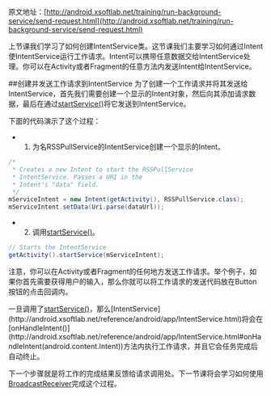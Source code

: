 原文地址：[http://android.xsoftlab.net/training/run-background-service/send-request.html](http://android.xsoftlab.net/training/run-background-service/send-request.html)

上节课我们学习了如何创建IntentService类。这节课我们主要学习如何通过Intent使IntentService运行工作请求。Intent可以携带任意数据交给IntentService处理。你可以在Activity或者Fragment的任意方法内发送Intent给IntentService。

##创建并发送工作请求到IntentService
为了创建一个工作请求并将其发送给IntentService，首先我们需要创建一个显示的Intent对象，然后向其添加请求数据，最后在通过[startService()](http://android.xsoftlab.net/reference/android/content/Context.html#startService(android.content.Intent))将它发送到IntentService。

下面的代码演示了这个过程：

 - 1. 为名RSSPullService的IntentService创建一个显示的Intent。

```java
/*
 * Creates a new Intent to start the RSSPullService
 * IntentService. Passes a URI in the
 * Intent's "data" field.
 */
mServiceIntent = new Intent(getActivity(), RSSPullService.class);
mServiceIntent.setData(Uri.parse(dataUrl));
```

 - 2. 调用[startService()](http://android.xsoftlab.net/reference/android/content/Context.html#startService(android.content.Intent))。

```java
// Starts the IntentService
getActivity().startService(mServiceIntent);
```

注意，你可以在Activity或者Fragment的任何地方发送工作请求。举个例子，如果你首先需要获得用户的输入，那么你就可以将工作请求的发送代码放在Button按钮的点击回调内。

一旦调用了[startService()](http://android.xsoftlab.net/reference/android/content/Context.html#startService(android.content.Intent))，那么[IntentService](http://android.xsoftlab.net/reference/android/app/IntentService.html)将会在[onHandleIntent()](http://android.xsoftlab.net/reference/android/app/IntentService.html#onHandleIntent(android.content.Intent))方法内执行工作请求，并且它会任务完成后自动终止。

下一个步骤就是将工作的完成结果反馈给请求调用处。下一节课将会学习如何使用[BroadcastReceiver](http://android.xsoftlab.net/reference/android/content/BroadcastReceiver.html)完成这个过程。